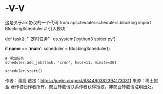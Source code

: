 # -V-V
这是关于arc协议的一个代码
from apscheduler.schedulers.blocking import BlockingScheduler    # 引入模块


def task():
    '''定时任务'''
    os.system('python3 spider.py')


if __name__ == '__main__':
    scheduler = BlockingScheduler()

    # 添加任务
    scheduler.add_job(task, 'cron', hour=11, minute=30)

    scheduler.start()

作者：潘高
链接：https://juejin.cn/post/6844903823941730311
来源：稀土掘金
著作权归作者所有。商业转载请联系作者获得授权，非商业转载请注明出处。
